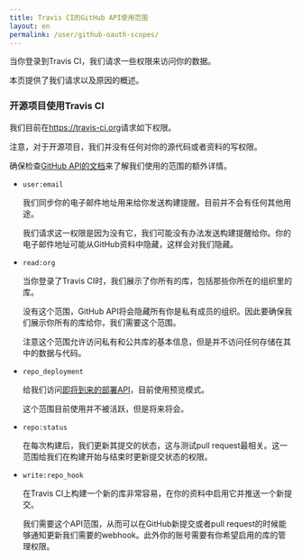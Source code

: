 ```yaml
---
title: Travis CI的GitHub API使用范围
layout: en
permalink: /user/github-oauth-scopes/
---
```

当你登录到Travis CI，我们请求一些权限来访问你的数据。

本页提供了我们请求以及原因的概述。

### 开源项目使用Travis CI

我们目前在<https://travis-ci.org>请求如下权限。

注意，对于开源项目，我们并没有任何对你的源代码或者资料的写权限。

确保检查[GitHub API的文档](/user/github-oauth-scopes/)来了解我们使用的范围的额外详情。

* `user:email`

    我们同步你的电子邮件地址用来给你发送构建提醒。目前并不会有任何其他用途。

    我们请求这一权限是因为没有它，我们可能没有办法发送构建提醒给你。你的电子邮件地址可能从GitHub资料中隐藏，这样会对我们隐藏。

* `read:org`

    当你登录了Travis CI时，我们展示了你所有的库，包括那些你所在的组织里的库。

    没有这个范围，GitHub API将会隐藏所有你是私有成员的组织。因此要确保我们展示你所有的库给你，我们需要这个范围。

    注意这个范围允许访问私有和公共库的基本信息，但是并不访问任何存储在其中的数据与代码。

* `repo_deployment`

    给我们访问[即将到来的部署API](http://developer.github.com/v3/repos/deployments/)，目前使用预览模式。

    这个范围目前使用并不被活跃，但是将来将会。

* `repo:status`

    在每次构建后，我们更新其提交的状态，这与测试pull request最相关。这一范围给我们在构建开始与结束时更新提交状态的权限。

* `write:repo_hook`

    在Travis CI上构建一个新的库非常容易，在你的资料中启用它并推送一个新提交。

    我们需要这个API范围，从而可以在GitHub新提交或者pull request的时候能够通知更新我们需要的webhook。此外你的账号需要有你希望启用的库的管理权限。
